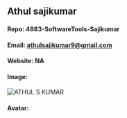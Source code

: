 ## Athul sajikumar
#### Repo: 4883-SoftwareTools-Sajikumar
#### Email: athulsajikumar9@gmail.com
#### Website: NA
#### Image:
![ATHUL S KUMAR](https://github.com/ATHUL107/4883-SoftwareTools-Sajikumar/assets/135656232/8ee70ae0-b52f-49f9-91ae-ea683e995a8a)

#### Avatar:
